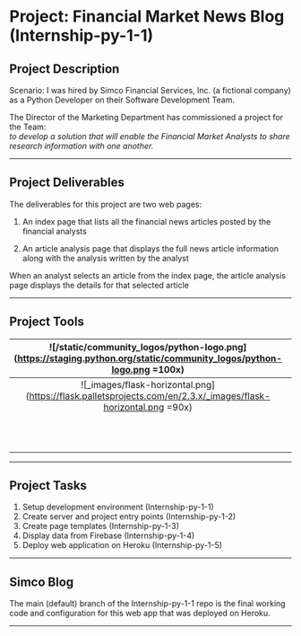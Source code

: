 # Project: Financial Market News Blog (Internship-py-1-1)  
  
## Project Description
  
Scenario: I was hired by Simco Financial Services, Inc. (a fictional company) as a Python Developer on their Software Development Team.  
  
The Director of the Marketing Department has commissioned a project for the Team:  
*to develop a solution that will enable the Financial Market Analysts to share research information with one another.*  
  
___  
  
## Project Deliverables

The deliverables for this project are two web pages:  
  
1.  An index page that lists all the financial news articles posted by the financial analysts  
    
2.  An article analysis page that displays the full news article information along with the analysis written by the analyst  
    
When an analyst selects an article from the index page, the article analysis page displays the details for that selected article  
  
___  
  
## Project Tools  
  
| ![/static/community_logos/python-logo.png](https://staging.python.org/static/community_logos/python-logo.png =100x) |![Git logo](https://git-scm.com/images/logos/logomark-orange@2x.png "git" =40x) | ![Download the HTML5 Wordmark](https://www.w3.org/html/logo/img/mark-word-icon.png =50x) |  
|:--------:|:--------:|:--------:|  
| ![_images/flask-horizontal.png](https://flask.palletsprojects.com/en/2.3.x/_images/flask-horizontal.png =90x) | ![Firebase logo](https://firebase.google.com/static/downloads/brand-guidelines/PNG/logo-logomark.png "firebase" =35x) | ![File:CSS3 logo and wordmark.svg](https://upload.wikimedia.org/wikipedia/commons/thumb/d/d5/CSS3_logo_and_wordmark.svg/363px-CSS3_logo_and_wordmark.svg.png?20160530175649 =30x)  |  
|          | ![Heroku logo](https://pbs.twimg.com/profile_images/689518720998252544/mOobZd_8_400x400.png =40x) |          |  
  
___  
  
## Project Tasks  
1. Setup development environment (Internship-py-1-1)  
2. Create server and project entry points (Internship-py-1-2)  
3. Create page templates (Internship-py-1-3)  
4. Display data from Firebase (Internship-py-1-4)  
5. Deploy web application on Heroku (Internship-py-1-5)  
  
___  
  
## Simco Blog  
  
The main (default) branch of the Internship-py-1-1 repo is the final working code and configuration for this web app that was deployed on Heroku.  
  
___  
  
  
